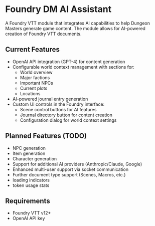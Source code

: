 # Foundry DM AI Assistant

A Foundry VTT module that integrates AI capabilities to help Dungeon Masters generate game content. The module allows for AI-powered creation of Foundry VTT documents.

## Current Features

- OpenAI API integration (GPT-4) for content generation
- Configurable world context management with sections for:
  - World overview
  - Major factions
  - Important NPCs
  - Current plots
  - Locations
- AI-powered journal entry generation
- Custom UI controls in the Foundry interface:
  - Scene control buttons for AI features
  - Journal directory button for content creation
  - Configuration dialog for world context settings

## Planned Features (TODO)

- NPC generation
- Item generation
- Character generation
- Support for additional AI providers (Anthropic/Claude, Google)
- Enhanced multi-user support via socket communication
- Further document type support (Scenes, Macros, etc.)
- loading indicators
- token usage stats

## Requirements

- Foundry VTT v12+
- OpenAI API key